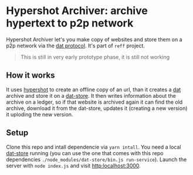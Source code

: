 # Hypershot Archiver: archive hypertext to p2p network

Hypershot Archiver let's you make copy of websites and store them on a p2p network via the [dat protocol](https://github.com/datproject/dat). It's part of `reff` project.

> This is still in very early prototype phase, it is still not working

## How it works
It uses [hypershot](https://github.com/chielorenz/hypershot) to create an offline copy of an url, than it creates a [dat](https://github.com/datproject/dat) archive and store it on a [dat-store](https://github.com/datproject/dat-store). It then writes information about the archive on a ledger, so if that website is archived again it can find the old archive, download it from the dat-store, updates it (creating a new version) it uploding the new version.

## Setup
Clone this repo and intall dependencie via `yarn intall`. You need a local [dat-store](https://github.com/datproject/dat-store) running (you can use the one that comes with this repo dependencies `./node_modules/dat-store/bin.js run-service`). Launch the server with `node index.js` and visit [http:localhost:3000](http:localhost:3000).
